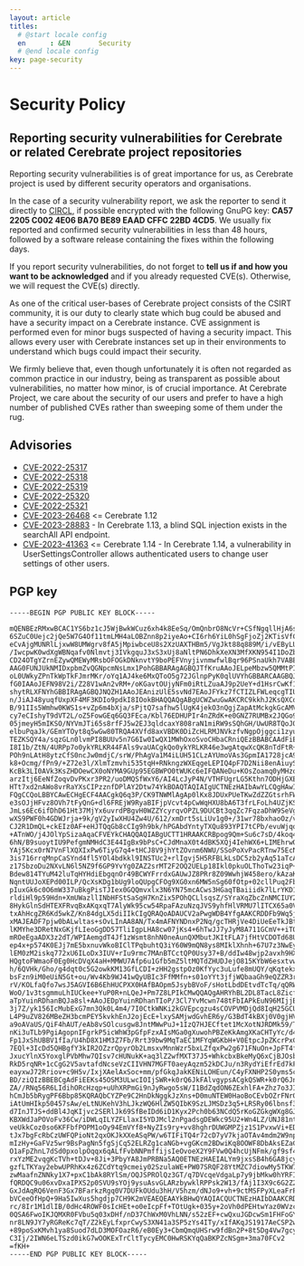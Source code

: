 ```yaml
---
layout: article
titles:
  # @start locale config
  en      : &EN       Security 
  # @end locale config
key: page-security
---
```


# Security Policy

## Reporting security vulnerabilities for Cerebrate or related Cerebrate project repositories

Reporting security vulnerabilities is of great importance for us, as Cerebrate project is used by different security operators and organisations. 

In the case of a security vulnerability report, we ask the reporter to send it directly to [CIRCL](https://www.circl.lu/contact/), if possible encrypted with the following GnuPG key: **CA57 2205 C002 4E06 BA70 BE89 EAAD CFFC 22BD 4CD5**. We usually fix reported and confirmed security vulnerabilities in less than 48 hours, followed by a software release containing the fixes within the following days. 

If you report security vulnerabilities, do not forget to **tell us if and how you want to be acknowledged** and if you already requested CVE(s). Otherwise, we will request the CVE(s) directly.

As one of the critical user-bases of Cerebrate project consists of the CSIRT community, it is our duty to clearly state which bug could be abused and have a security impact on a Cerebrate instance. CVE assignment is performed even for minor bugs suspected of having a security impact. This allows every user with Cerebrate instances set up in their environments to understand which bugs could impact their security.

We firmly believe that, even though unfortunately it is often not regarded as common practice in our industry, being as transparent as possible about vulnerabilities, no matter how minor, is of crucial importance. At Cerebrate Project, we care about the security of our users and prefer to have a high number of published CVEs rather than sweeping some of them under the rug.

## Advisories

- [CVE-2022-25317](https://cvepremium.circl.lu/cve/CVE-2022-25317)
- [CVE-2022-25318](https://cvepremium.circl.lu/cve/CVE-2022-25318)
- [CVE-2022-25319](https://cvepremium.circl.lu/cve/CVE-2022-25319)
- [CVE-2022-25320](https://cvepremium.circl.lu/cve/CVE-2022-25320)
- [CVE-2022-25321](https://cvepremium.circl.lu/cve/CVE-2022-25321)
- [CVE-2023-26468](https://cvepremium.circl.lu/cve/CVE-2023-26468) <= Cerebrate 1.12
- [CVE-2023-28883](https://cvepremium.circl.lu/cve/CVE-2023-28883) -  In Cerebrate 1.13, a blind SQL injection exists in the searchAll API endpoint. 
- [CVE-2023-41363](https://cvepremium.circl.lu/cve/CVE-2023-41363) <= Cerebrate 1.14 - In Cerebrate 1.14, a vulnerability in UserSettingsController allows authenticated users to change user settings of other users.  

## PGP key

~~~~
-----BEGIN PGP PUBLIC KEY BLOCK-----

mQENBEzRMxwBCAC1YS6bz1cJ5WjBwkWCuz6xh4k8EeSq/OmQnbrO8NcVr+CSfNgqllHjA6sa
6SZuC0Uejc2jQe5W7G4Of11tmLMH4aLOBZnn8p2iyeAo+CI6rh6YiL0hSgFjoZj2KTisVfCE
eCvAjgMUNRlLjxwW8UMWgrv8fA5jMpiwbceU8s2XzUAXTHBm5/VgJkt88q889M/i/vEByLUk
/IwcpwK0wdXgWBNqafv0Nlmvtj3IVkgquJ3xS3xUj8aNltPN6DhkXeXN3MfXKN954I1DoZbH
CD24OTgYZrnEZywQMEWyMRsbOFOGkDNknvtY9boPEFVnyjivnmwfwlBqr96PSnaUkh7VABEB
AAG0FUNJUkNMIDxpbmZvQGNpcmNsLmx1PohGBBARAgAGBQJTfKruAAoJELpeMbzw5QMMtPIA
oL0UWkyZPnTkWpTkFJmrMKr/oYq1AJ4ke6MxQToO5g72JGlnpPyK0qlUVYhGBBARCAAGBQJT
fG0IAAoJEFN98V2i/Z28V1wAn2vRM+/oKGavtOUjyNFm0iRtLZuaAJ9p2UeY+d1HsrCwKf1M
shytRLXFNYhGBBIRAgAGBQJNQZH1AAoJEAnizUlE5svNd7EAoJFYkz7fCTIZLFWLeqcgTIUp
n/JiAJ48yuqfUxpXF4MF3KDIo9pdkI8IOokBHAQQAQgABgUCWZwuGwAKCRC9kkhJ2KsQXCdh
B/91IIs5Wmhw0KWS1s+vZp6m4bXja/sPjtQ7safhw5lUgK4jekO3nQgjZapAtMckgkGcAMVh
cy7eCIshyT9dVT2L/oZ5FowGEq6GQ3FEca/Kbl76EDHUPIr4nZRdK+e0GNZ7RUMBx2JQGo9/
05jmeyH5mIKSO/NYVmJTi65s8rfFJ5w2EJ3qldcaxY808raN1miRW9sSQhGH/UwUR8TQoJQ+
elbuPqaJk/GEmYTOyt8q5wGw80TRQA4XVfd8axVBDK0DiZcHLRMJNVkzfvNgpOjggci1zyue
TEZKSQY4a/sqzGLn0lvmPI8BUUv5n7G6Iw0IwQX1MWhOxoSvoCHbaCRniQEzBBABCAAdFiEE
I8I1b/ZtN/4URPp7o0ykYRLKR44FAls9vaUACgkQo0ykYRLKR46e3wgAtqwXcQK8nTdFtR+u
POh9nLAtH8ytzCfS0ncJw0mdjC/srW/PhAgVa1M4iLUH51CLzAYUmoVAs3GpmIA1728jcA91
k8+Ocmg/fPn9/+Z72e3l/XlmTzmvhi535tqH+RNkngzWXEqgeLEPIQ4pF7D2Nii8enAiuySr
KcBk3LI0AVk3KsZHDOewCX0oNYMA9GUp95EGBWPO0tWUKc6eIFQANeDu+KOsZoamq0yMHzqP
arzItj6EeNfZoqvDvPKxr3PR2/uoDMQSfWxY6/AI4LcJyP4N/VTHFUgrLG5Kthn7ODHjGXEi
HTt7xd2nAWo8vrRaYXsCIPzznfDPlAY2Dtw74YkBOAQTAQIAIgUCTNEzHAIbAwYLCQgHAwIG
FQgCCQoLBBYCAwECHgECF4AACgkQ6q3P/CK9TNWMlAgAp0lKx8JDUxPUeTKwZdZZGtsrhFWK
e3sOJjHFvz8OVh7tFyQnG+dl6FREjW9RyaBIFjpVcvt4pCwWqHXU8bA6T3frLFoLh4UZjKSS
JmLs6Ec6ifDhD61Ht37MjYx6uvrdPBgvH0WZZYcyrqvOPZL9DUCBt3qqZc7FqzaDhW9SeVgv
wXS9PWF0h4GDWJrja+9k/gV2yIwXHU4Zw4U/612/xmDrt5sLiUv1g0+/31wr78bxhaoOz/v6
CJ2R1DmQL+ckEIz0AF+eHJTQqGb8cCIg9h9bk/hPGAbdYntyTXQu893YPI7tCPb/evuWjqoW
+ATnWO/j4JOlYpSizaAqaCFVEYkCHAQQAQIABgUCTT1HRAAKCRBpog9Qm+Su6c7sD/4koq43
6hN/B9suoytIU9PefgmNMHdC3E44IgBx9bPsC+CJdMnaX0t4dBK5XQj4IehWX6+LIMEhrwOa
YAj5Kcx0rN7VnFlXQXIxPw6TiyG7q4+tHCJ8V9jhYtZOvnm6NWU/SSoPoXvPacRTnw75EcN0
3is716rrqMnpCaSYnd4fl5YOl4bdkkl9INSTUc2+rlIgvj5H5RFBLkLsDC5zb2yAq51aTcA2
z17SbzoDu2NXvLN6l5NZ9f6GP9YvYg0ZAZ2srMT2F2OQ2UELp18Ikl0pkuOLThoTw23iqP+d
Bdew814TYuM42luTqHYHdiEbgqnOr49BCWYFrrdxGAUwJZ8PRr8Z09WwhjW458ero/kAzaKu
NqntUUJoXEPd00ILP/QcXsKDg1bUg9loQUpgCFOg9XG0xn6MW5nSg60fOtp+02cllPuq2Fbt
pIuxGk6c0O6mW337uBkgPisTJIex0GQQmvxlx3N6YN75mcACws3HGaqTBaiiidk7lLrYKD1u
rldiHl9p59Hdn+XmUWazllINbHFStSaSgH7KnZix5POhQCLlsqsZ/SYraXqZbcZnNMCIUY2p
8HykGlnSdHTEXFRvqBxAKqxqT7AlyWk95cw54RpaFAzuNzqJVS9yhfHlVRMU7lITCX65a0VX
txAhHcgZR6Kd5wkZ/Kn84dgLX5diIIkCIgQRAQoADAUCV2aPwgWDB4YfgAAKCRDDFb9Wq5j6
xMAJEADF7pjw0bALwltas+sOvLInAA8AN/Tx4mAFNYNDnxP2Nq/gcTHRjVe4DiUeEeTkJBtb
lKMYhe3DRetNxGKjfLIeoGgDD57TliIgpLHA8cw07jKs4+6hTwJJ7yJyM8A711GCmV++iTOo
mROeEgaADX3z2dT/WPIAemgdT4Jf1zWsmt8nhN0neAunQXMbutJKItFLA7jfHtVCDOTd68UP
ep4x+p574K0EJj7mE5bxnuvWkoBIClTPqbuhtQ3iY60W9mQN8ys8MIklXhnh+67U7z3NwEyp
lEM0zM2iskq772xU6ILoDx3IUV+rIu9rmc7MAnBTCctQP0Usy37+B/ddIw48wjp2avxh9HXT
HQgtoFWmaoF0Eg0HcDVqX4aH+MMWU7Afp6u1Gfb5mZ5ltMQTdZHUDJejO815KYbW6esxtvwK
h/6QVHk/Gho/g4dqt0c5G2owkKM13GfLCDI+zHH2gstpOz0KfYyc3uLufe8mUQY/qKqtekxd
bsFzn9iM0eUiN5Gt+ou/Wv4Kb9WJ41wQyUBIc3FfMMfn+s01oYYt3jfjWQbaaGh9eQZZR3r+
rV/KOLfaQfo7wsJ5AGVI6B6EhHUCPXX0HAfBAOpm5JsybBVoF/sHotLbdDEtvdTcTq/qQRWB
WoO/1v3tsgmmuLhIUCkee+YuP0R+nLQeJ+Pm7Z8LPIkCMwQQAQgAHRYhBL2DL8TacL8ZicfW
aTpYuinRDhanBQJa8sl+AAoJEDpYuinRDhanTIoP/3Cl7YvMcwn748tFbIAPkEuN96MIjjBl
3j7Z/yk156IcMubExG7mn3Qk0L4m4/7I0CtkWNKi2kGVEpcgzu4sCOVPVMDjQd8IqH25GCU+
L4P9uZV826MBeZH3bcmPEY5kvkhEnJ2ojEcE+lxySAMjwdGvhER6y/G3BdT4kBXj0V0gjHVA
a9oAVaUS/QiF4hAUT/eAb8vSOlcusgw8JntMWwPuJ+1IzQ7HJECftet1McXotNJRDMk59/Tb
nKi3uTLb9PgiAgopnIFgrkP5icWhW3pGfpFzxAIsMGa0gXuwohPBZeKkAmgXKaCHTyYc/d4b
Fp1JxShUBBV1fIa/U4hD8X1HM3Z7Fb/Rrt39bw9MqTaEC1MFYqWGKbH+V0EtpcJpZKcrPxCZ
7EQl+3IcDd5QHBgfY3kIR2OZzrQpyrOb2LmsxvMnnWzr5bxLZfqxPw2g671FNuOn+JpFT4fR
JxucYlnX5YoxglPVbMhw7QIsv7cHUNukK+aq3lZ2wfMXT37J5+WhkcbxBkeMyQ6xCjBJOsb/
RkD5rqNR+1cCgG2V5avtafdNcseVzCIIVHN7MGFT0aeyAqzm52kDCJu/n3RydYiEfrEd7kFQ
eayxwJ72Rriov+c9H5v/IxjXAelAxSoc+mm/pfGkqJakKENiLOHEun/C4yFXNHP2S0yms5cQ
BD/ziQIzBBEBCgAdFiEEKs45OSM3ULwcIOIjSWR+k0rQ6JkFAlvgypsACgkQSWR+k0rQ6Jno
ZA//RNq56R6LIdihORcHzqp+uUhXRPmGi9nJyRwgo5sW/I1BdZqdON6ZExhlFA+Zhz7o3JIO
hCmJb5bRygPF6Bbp85KQRAQbCYZPe9C2HnDkNggkJzXns+D0muNTEW0HaoBoCEvbOZrFNrGe
iAtUmHIkp50457sAw/eLtNUKehV3hLJkzWQ6HlZW5QIbK9SzLJMSDz3q5+LRSRy06lbnsf3D
d7InJTJS+ddBl4JqKIjvc2SERlJk69SfBeIDd6iD1Kyx2Pch0b63NCdQ5rKoGZGkgWXg8GJp
KBXWdJaPOVoFv36Cw/iDWLqILYZFLlaxI5YDJMcl2nPgadsgDEWkc95U2+Wn4LZ/UNJ81ntv
veUkkCoz0so6KFFbfPOPM1oOy94EmVYf8+NyZIs9ry+vv8hghrDUWGMPZjz1S1PvxwVi+EDo
tJx7bgFcRbCzUWFQPioNt2qxOKJkXXeASqPW/w6TIFiTQ4r72cD7yV7kjaOTAv4mdm2W9npi
mIzHy+GaFVz5wr9BsPagNn5fgSjCq52ELRZg1caNGb+vgGKcm2BDwiKq8OOWF8DbAksEZaCQ
O1aFpZhnL7dSd0pxolpOqqx6qALfFvbNNPmffijsIeOvoeX2Y9FVw0Q4hcUjNFmk/gf9sf4C
rxYzME2vqgKcTVh+tDJv+8Ji+3PbyYA8JmPRBNa5AQ0ETNEzHAEIALYm9jxsSB4h6GA8jcyo
gzfLTKYay2ebwUPRhKx4z6ZCdYtq9cmeiy02SzulaWE+PW07SRQF28YtMZC7diowMy5TKW7t
zwMaafnZNNky1X7+pxC1bAk8RYlSm/OQJSPROlQz3GT/q7DVcqeVdgaLp7y9jbMkw0hYRFIR
fQRDQC9u06xvDxaIPXS2p0SVU9sYOj9ysuAsvGLARzbywklRPPsk2W13/fAj1I3X9c6G2Z2L
GxJdAqRQ6VenF3Gx7BFarkzRgq0V7DUFkOUdu3hH/V5hzm/dNJo9+vh+9ctMSFPyXLeaFrPu
bVCeeOfHpQ+9Ha5IwXus5hgdjp7CH9K2mVEAEQEAAYkBHwQYAQIACQUCTNEzHAIbDAAKCRDq
rc/8Ir1M1dlIB/0dHc4ROWF0sIcHEt+o0eIcpFf+TOtUgk+035y+2oVh0dPEHtwYaz0WVzc+
0QSA6FwoIKJQMXR0FVbu5q03xDHf/nD37ChWxM0VhLNN/s52zEF+cwQxuJGDcwSm1FHFoGYc
nr8LN9JY7yRGReKc7qT/Z2kEyLfxprCwyS3XN41a3SP5zYs4ITy/xIfAKqJS1917AeCSP2w2
+89poSxKMvh1ya8Suod7dLD3MOFOazR6/eB0Ey3+CbmQmqUHSrw9fdBn2P+8t5Dg4Vw7gcyh
C3Ij/2IWN6eLTSzd0ikG7wOOKExTrCltTycyEMC0HwRSKYqQaBKPZcNSgm+3ma70FCv2
=fKH+
-----END PGP PUBLIC KEY BLOCK-----
~~~~

